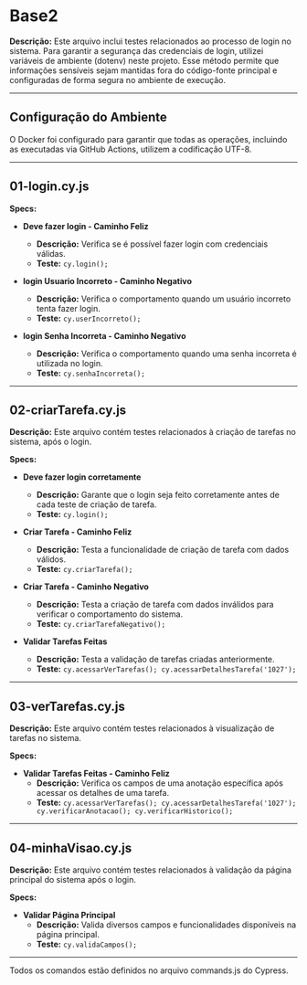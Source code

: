# Base2

**Descrição:**
Este arquivo inclui testes relacionados ao processo de login no sistema. Para garantir a segurança das credenciais de login, utilizei variáveis de ambiente (dotenv) neste projeto. Esse método permite que informações sensíveis sejam mantidas fora do código-fonte principal e configuradas de forma segura no ambiente de execução.

---
## Configuração do Ambiente

O Docker foi configurado para garantir que todas as operações, incluindo as executadas via GitHub Actions, utilizem a codificação UTF-8.

---
## 01-login.cy.js



**Specs:**

- **Deve fazer login - Caminho Feliz**
  - **Descrição:** Verifica se é possível fazer login com credenciais válidas.
  - **Teste:** `cy.login();`

- **login Usuario Incorreto - Caminho Negativo**
  - **Descrição:** Verifica o comportamento quando um usuário incorreto tenta fazer login.
  - **Teste:** `cy.userIncorreto();`

- **login Senha Incorreta - Caminho Negativo**
  - **Descrição:** Verifica o comportamento quando uma senha incorreta é utilizada no login.
  - **Teste:** `cy.senhaIncorreta();`

---

## 02-criarTarefa.cy.js

**Descrição:**
Este arquivo contém testes relacionados à criação de tarefas no sistema, após o login.

**Specs:**

- **Deve fazer login corretamente**
  - **Descrição:** Garante que o login seja feito corretamente antes de cada teste de criação de tarefa.
  - **Teste:** `cy.login();`

- **Criar Tarefa - Caminho Feliz**
  - **Descrição:** Testa a funcionalidade de criação de tarefa com dados válidos.
  - **Teste:** `cy.criarTarefa();`

- **Criar Tarefa - Caminho Negativo**
  - **Descrição:** Testa a criação de tarefa com dados inválidos para verificar o comportamento do sistema.
  - **Teste:** `cy.criarTarefaNegativo();`

- **Validar Tarefas Feitas**
  - **Descrição:** Testa a validação de tarefas criadas anteriormente.
  - **Teste:** `cy.acessarVerTarefas(); cy.acessarDetalhesTarefa('1027');`

---

## 03-verTarefas.cy.js

**Descrição:**
Este arquivo contém testes relacionados à visualização de tarefas no sistema.

**Specs:**

- **Validar Tarefas Feitas - Caminho Feliz**
  - **Descrição:** Verifica os campos de uma anotação específica após acessar os detalhes de uma tarefa.
  - **Teste:** `cy.acessarVerTarefas(); cy.acessarDetalhesTarefa('1027'); cy.verificarAnotacao(); cy.verificarHistorico();`

---

## 04-minhaVisao.cy.js

**Descrição:**
Este arquivo contém testes relacionados à validação da página principal do sistema após o login.

**Specs:**

- **Validar Página Principal**
  - **Descrição:** Valida diversos campos e funcionalidades disponíveis na página principal.
  - **Teste:** `cy.validaCampos();`




---

  Todos os comandos estão definidos no arquivo commands.js do Cypress.
